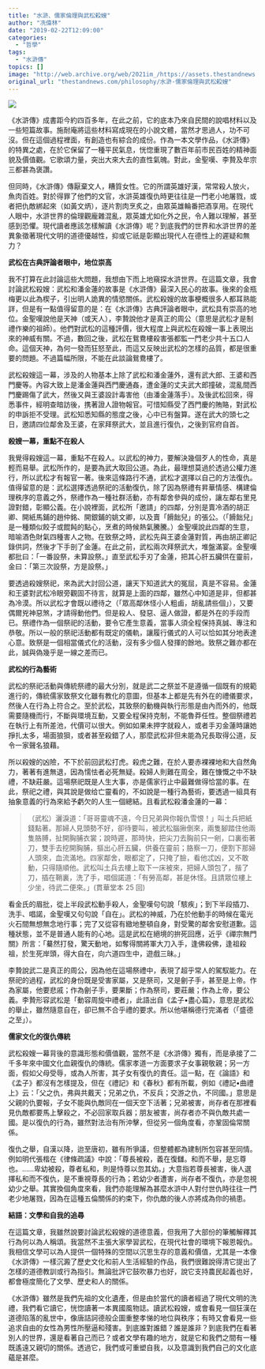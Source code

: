 ```yaml
---
title: "水滸、儒家倫理與武松殺嫂"
author: "冼偉林"
date: "2019-02-22T12:09:00"
categories:
  - "哲學"
tags:
  - "水滸傳"
topics: []
image: "http://web.archive.org/web/2021im_/https://assets.thestandnews.com/media/photos/wuu-01_aDL9X.png"
original_url: "thestandnews.com/philosophy/水滸-儒家倫理與武松殺嫂"
---
```

![](http://web.archive.org/web/2021im_/https://assets.thestandnews.com/media/photos/wuu-01_aDL9X.png)

《水滸傳》成書距今約四百多年，在此之前，它的底本乃來自民間的說唱材料以及一些短篇故事。施耐庵將這些材料寫成現在的小說文體，當然才思過人，功不可沒。但在這個過程裡面，有創造也有綜合的成份。作為一本文學作品，《水滸傳》的特異之處，在於它保留了一種平民氣息，恍惚重現了數百年前市民百姓的精神面貌及價值觀。它歌頌力量，突出大來大去的直性氣魄。對此，金聖嘆、李贄及牟宗三都甚為褒讚。

但同時，《水滸傳》傳厭棄文人，糟質女性。它的所謂英雄好漢，常常殺人放火，魚肉百姓。對於得罪了他們的文官，水滸英雄復仇時更往往是一門老小地屠戮，或者把仇敵綁起來（如黃文炳），逐片割肉烹炙之，由眾英雄輪番把酒享用。在現代人眼中，水滸世界的倫理觀龐雜混亂，眾英雄尤如化外之民，令人難以理解，甚至感到恐懼。現代讀者應該怎樣解讀《水滸傳》呢？到底我們的世界和水滸世界的差異象徵著現代文明的道德優越性，抑或它祇是彰顯出現代人在德性上的遲疑和無力？

**武松在古典評論者眼中，地位崇高**

我不打算在此討論這些大問題，我想由下而上地窺探水滸世界。在這篇文章，我會討論武松殺嫂：武松和潘金蓮的故事是《水滸傳》最深入民心的故事。後來的金瓶梅更以此為楔子，引出明人詭異的情慾關係。武松殺嫂的故事梗概很多人都耳熟能詳，但是有一點值得留意的是：在《水滸傳》古典評論者眼中，武松具有崇高的地位。金聖嘆說他是天神（或天人），李贄說他才是真正的周公（意思是武松才是制禮作樂的祖師）。他們對武松的這種評價，很大程度上與武松在殺嫂一事上表現出來的神威有關。不過，數回之後，武松在鴛鴦樓殺害張都監一門老少共十五口人命。這個天神，為何一發而狂怒至此，而這又反映出武松的怎樣的品質，都是很重要的問題。不過篇幅所限，不能在此談論鴛鴦樓了。

武松殺嫂這一幕，涉及的人物基本上除了武松和潘金蓮外，還有武大郎、王婆和西門慶等。內容大致上是潘金蓮與西門慶通姦，遭金蓮的丈夫武大郎撞破，混亂間西門慶踢傷了武大，然後又與王婆設計毒害他（由潘金蓮落手）。及後武松回來，得悉事件，經明查暗訪後，携著證人證物報官。可惜知縣受了西門慶的賄賂，對武松的申訴拒不受理。武松知悉知縣的態度之後，心中已有盤算。遂在武大的頭七之日，邀請四位鄰舍及王婆，在家拜祭武大，並且進行復仇，之後到官府自首。

**殺嫂一幕，重點不在殺人**

我覺得殺嫂這一幕，重點不在殺人。以武松的神力，要解決幾個歹人的性命，真是輕而易舉。武松所作的，是要為武大取回公道。為此，最理想莫過於透過公權力進行，所以武松才有報官一著。後來這條路行不通，武松才選擇以自己的方法復仇。值得留意的是：武松選擇透過祭祀的活動復仇，除了因為祭禮有昇華情感、構建倫理秩序的意義之外，祭禮作為一種社群活動，亦有鄰舍參與的成份，讓左鄰右里見證對錯，彰顯公義。在小說裡面，武松所「邀請」的四鄰，分別是賣冷酒的胡正卿、開紙馬鋪的趙仲銘、開銀鋪的姚文卿，以及賣「餶飿兒」的張公。（「餶飿兒」是一種類似餃子或餛飩的點心，烹煮的時候熱氣騰騰。）金聖嘆說此四鄰的生意，暗喻酒色財氣四種害人之物。在致祭之時，武松先與王婆金蓮對質，再由胡正卿記錄供詞，然後才下手剖了金蓮。在此之前，武松兩次拜祭武大，堆盤滿宴。金聖嘆都批曰：「一番設祭，未算設祭。」直至武松手刃了金蓮，把其心肝五臟供在靈前，金曰：「第三次設祭，方是設祭。」

要透過殺嫂祭祀，來為武大討回公道，讓天下知道武大的冤屈，真是不容易。金蓮和王婆對武松冷眼旁觀固不待言，就算是上面的四鄰，雖然心中知道是非，但都甚為冷漠。所以武松才會既以禮待之（「眾高鄰休怪小人粗鹵，胡亂請些個」），又要偶爾兇神惡煞，才請得動他們。但是殺人、發惡、逼人做證，都是外在的手段而已。祭禮作為一個祭祀的活動，要令它產生意義，當事人須全程保持真誠、專注和恭敬。所以一般的祭祀活動都有既定的儀軌，讓履行儀式的人可以恰如其分地表達心意。致祭是一個相當儀式化的活動，沒有多少個人發揮的餘地。致祭之難亦都在此，誠與偽幾乎是一線之差而已。

**武松的行為藝術**

武松的祭祀活動與傳統祭禮的最大分別，就是武二之祭並不是遵循一個既有的規範進行的，傳統儒家致祭文化雖有教化的意圖，但基本上都是先有外在的禮儀要求，然後人在行為上符合之。至於武松，其致祭的動機與執行形態是由內而外的，他既需要隨機而行，不斷與環境互動，又要全程保持克制，不能魯莽任性。整個祭禮若在執行上有所差池，代價可以很大。例如如果未押字就殺人，或者手刃金蓮時讓她掙扎太多，場面狼狽，或者甚至殺錯了人，那麼武松非但未能為兄長取得公道，反令一家聲名狼藉。

所以殺嫂的凶險，不下於前回武松打虎。殺虎之難，在於人要赤裸裸地和大自然角力，著著有進無退，因為懦怯者必死無疑。殺婦人則難在周全，難在慷慨之中不缺禮，不缺莊嚴。這場祭祀既是人生大事，亦是儒家行止中最難做得恰當的事。在此，祭祀之禮，與其說是做给亡靈看的，不如說是一種行為藝術，要透過一組具有抽象意義的行為來給予虧欠的人生一個總結。且看武松殺潘金蓮的一幕：

> （武松）灑淚道：「哥哥靈魂不遠，今日兄弟與你報仇雪恨！」叫土兵把紙錢點著。那婦人見頭勢不好，卻待要叫，被武松腦揪倒來，兩隻腳踏住他兩隻胳膊，扯開胸脯衣裳；說時遲，那時快，把尖刀去胸前只一剜，口裏銜著刀，雙手去挖開胸脯，摳出心肝五臟，供養在靈前；胳察一刀，便割下那婦人頭來，血流滿地。四家鄰舍，眼都定了，只掩了臉，看他忒凶，又不敢動，只得隨順他。武松叫土兵去樓上取下一床被來，把婦人頭包了，揩了刀，插在鞘裏，洗了手，唱個諾道：「有勞高鄰，甚是休怪。且請眾位樓上少坐，待武二便來。」(貫華堂本 25 回)

看金氏的眉批，從上半段武松動手殺人，金聖嘆句句說「駭疾」；到下半段插刀、洗手、唱諾，金聖嘆又句句說「自在」。武松的神威，乃在於他動手的時候在電光火石間無想無念地行事；完了又從容有緻地整頓自身，對受驚的鄰舍安慰道歉。這種狀態，並不是普通人能有的心地。這是武松在絕境的拚死回應，近乎《禪宗無門關》所言：「驀然打發，驚天動地，如奪得關將軍大刀入手，逢佛殺佛，逢祖殺祖，於生死岸頭，得大自在，向六道四生中，遊戲三昧。」

李贄說武二是真正的周公，因為他在這場祭禮中，表現了超乎常人的駕馭能力。在祭祀的過程，武松的身份既是受害家屬，又是祭司，又是劊子手，甚至是上帝。作為家屬，他要悲戚；作為劊子手，要果斷；作為祭司，要莊嚴；作為上帝，要公義。李贄形容武松是「動容周旋中禮者」，此語出自《孟子•盡心篇》，意思是武松的舉止，雖然隨意自在，卻已無不合乎禮的要求。所以他堪稱德行完滿者（「盛德之至」）。

**儒家文化的復仇傳統**

武松殺嫂一幕背後的意識形態和價值觀，當然不是《水滸傳》獨有，而是承接了二千多年來中國文化血親復仇的傳統。儒家孝道一方面要求子女事親敬親；另一方面，假如父母受辱，或為人所害，其子女有復仇的責任。這一點，在《論語》和《孟子》都沒有怎樣提及，但在《禮記》和《春秋》都有所載，例如《禮記•曲禮上》云：「父之仇，弗與共戴天；兄弟之仇，不反兵；交游之仇，不同國。」意思是父親的仇要報，子女不能與仇敵同在一個天空下活著；兄弟被害，尚存者在那裡看見仇敵都要馬上擊殺之，不必回家取兵器；朋友被害，尚存者亦不與仇敵共處一國。是以復仇的行為，雖然對法治有所沖擊，但從另一個角度看，亦鞏固倫常關係。

復仇之舉，自漢以降，迨至唐初，雖有所爭議，但整體都為建制所包容甚至同情。例如明代張楷在《律條疏議》中說：「尊長被殺，義在復讎。和而不舉，是忘尊也。……卑幼被殺，尊者私和，則是恃尊以忽其幼。」大意指若尊長被害，後人選擇私和而不復仇，是不重視尊長的行為；若幼少者遭害，尚存者不復仇，亦是忽視幼少之舉。其實換個角度來看，我們亦能理解為甚麼水滸中人對付世仇時往往一門老少地屠戮，因為在這種五倫關係的約束下，你仇敵的後人亦將成為你的禍患。

**結語：文學和自我的追尋**

在這篇文章，我雖然說要討論武松殺嫂的道德意義，但我用了大部份的筆觸解釋其行為何以為人稱頌。我當然不主張大家學習武松，在現代社會的環境下報恩報仇。我相信文學可以為人提供一個特殊的空間以沉思生存的意義和價值，尤其是一本像《水滸傳》一樣沉澱了歷史文化和前人生活經驗的作品，我們很難說得清它提出了怎樣的道德教訓或行為指引。無論批評它鼓吹暴力也好，說它支持農民起義也好，都會極度簡化了文學、歷史和人的關係。

《水滸傳》雖然是我們先祖的文化遺產，但是由於當代的讀者經過了現代文明的洗禮，我們看它讀它，恍惚讀著一本異國風物誌。讀武松殺嫂，或會看見一個狂漢在道德陷落的亂世中，像唐詰訶德般企圖重整孝悌的地位與秩序；有時又會看見一些追求自由的女性為男性所壓逼和殘害。到底誰對誰錯？誰是誰非？到底我們在看著別人的世界，還是看著自己而已？或者文學有趣的地方，就是它和我們之間有一種既遙遠又親切的關係。透過它，我們或可重塑自我，以及意識到我們自己的文化底蘊是甚麼。